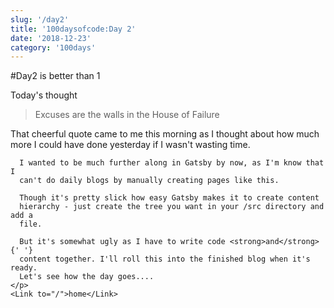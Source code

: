```yaml
---
slug: '/day2'
title: '100daysofcode:Day 2'
date: '2018-12-23'
category: '100days'
---
```


<SEO title="100daysofcode log Day2" />
    #Day2 is better than 1
    <p>Today's thought</p>
    <blockquote>Excuses are the walls in the House of Failure</blockquote>
    <p>
      That cheerful quote came to me this morning as I thought about how much
      more I could have done yesterday if I wasn't wasting time.

      I wanted to be much further along in Gatsby by now, as I'm know that I
      can't do daily blogs by manually creating pages like this.

      Though it's pretty slick how easy Gatsby makes it to create content
      hierarchy - just create the tree you want in your /src directory and add a
      file.

      But it's somewhat ugly as I have to write code <strong>and</strong>{' '}
      content together. I'll roll this into the finished blog when it's ready.
      Let's see how the day goes....
    </p>
    <Link to="/">home</Link>
